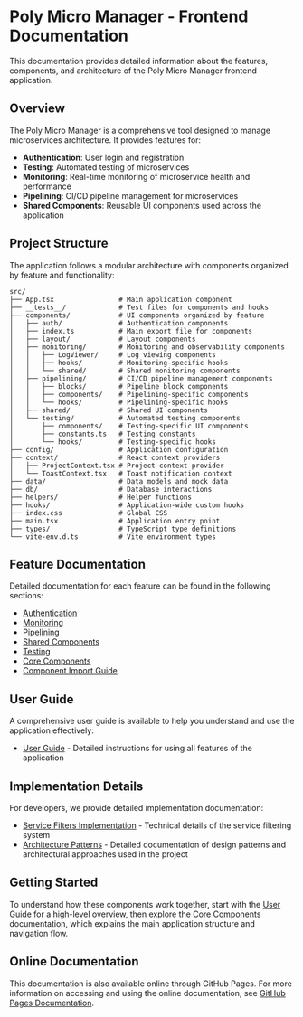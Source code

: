 # Poly Micro Manager - Frontend Documentation

This documentation provides detailed information about the features, components, and architecture of the Poly Micro Manager frontend application.

## Overview

The Poly Micro Manager is a comprehensive tool designed to manage microservices architecture. It provides features for:

- **Authentication**: User login and registration
- **Testing**: Automated testing of microservices
- **Monitoring**: Real-time monitoring of microservice health and performance
- **Pipelining**: CI/CD pipeline management for microservices
- **Shared Components**: Reusable UI components used across the application

## Project Structure

The application follows a modular architecture with components organized by feature and functionality:

```
src/
├── App.tsx                # Main application component
├── __tests__/             # Test files for components and hooks
├── components/            # UI components organized by feature
│   ├── auth/              # Authentication components
│   ├── index.ts           # Main export file for components
│   ├── layout/            # Layout components
│   ├── monitoring/        # Monitoring and observability components
│   │   ├── LogViewer/     # Log viewing components
│   │   ├── hooks/         # Monitoring-specific hooks
│   │   └── shared/        # Shared monitoring components
│   ├── pipelining/        # CI/CD pipeline management components
│   │   ├── blocks/        # Pipeline block components
│   │   ├── components/    # Pipelining-specific components
│   │   └── hooks/         # Pipelining-specific hooks
│   ├── shared/            # Shared UI components
│   └── testing/           # Automated testing components
│       ├── components/    # Testing-specific UI components
│       ├── constants.ts   # Testing constants
│       └── hooks/         # Testing-specific hooks
├── config/                # Application configuration
├── context/               # React context providers
│   ├── ProjectContext.tsx # Project context provider
│   └── ToastContext.tsx   # Toast notification context
├── data/                  # Data models and mock data
├── db/                    # Database interactions
├── helpers/               # Helper functions
├── hooks/                 # Application-wide custom hooks
├── index.css              # Global CSS
├── main.tsx               # Application entry point
├── types/                 # TypeScript type definitions
└── vite-env.d.ts          # Vite environment types
```

## Feature Documentation

Detailed documentation for each feature can be found in the following sections:

- [Authentication](./components/auth.md)
- [Monitoring](./components/monitoring.md)
- [Pipelining](./components/pipelining.md)
- [Shared Components](./components/shared.md)
- [Testing](./components/testing.md)
- [Core Components](./components/core.md)
- [Component Import Guide](./components/import-guide.md)

## User Guide

A comprehensive user guide is available to help you understand and use the application effectively:

- [User Guide](./user-guide.md) - Detailed instructions for using all features of the application

## Implementation Details

For developers, we provide detailed implementation documentation:

- [Service Filters Implementation](./implementation/service-filters-implementation.md) - Technical details of the service filtering system
- [Architecture Patterns](./architecture/patterns.md) - Detailed documentation of design patterns and architectural approaches used in the project

## Getting Started

To understand how these components work together, start with the [User Guide](./user-guide.md) for a high-level overview, then explore the [Core Components](./components/core.md) documentation, which explains the main application structure and navigation flow.

## Online Documentation

This documentation is also available online through GitHub Pages. For more information on accessing and using the online documentation, see [GitHub Pages Documentation](./github-pages.md).
